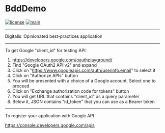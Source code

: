# BddDemo

[![license](https://img.shields.io/badge/license-Unlicense-blue.svg)](https://github.com/DejanMilicic/BddDemo/blob/main/LICENSE.md)
[![main](https://github.com/DejanMilicic/BddDemo/workflows/main/badge.svg)](https://github.com/DejanMilicic/BddDemo/blob/main/.github/workflows/main.yml)

----

Digitalis: Opinionated best-practices application

----

To get Google "client_id" for testing API:

1. https://developers.google.com/oauthplayground/
2. Find "Google OAuth2 API v2" and expand
3. Click on "https://www.googleapis.com/auth/userinfo.email" to select it
4. Click on "Authorize APIs" button
5. You will be presented with a choice of a Google account. Select one to proceed
6. Click on "Exchange authorization code for tokens" button
7. You will get URL that contains "client_id" as a query parameter
8. Below it, JSON contains "id_token" that you can use as a Bearer token

---

To register your application with Google API

https://console.developers.google.com/apis